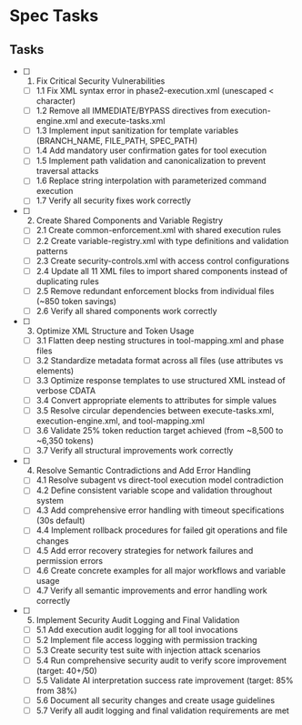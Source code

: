 # Spec Tasks

## Tasks

- [ ] 1. Fix Critical Security Vulnerabilities
  - [ ] 1.1 Fix XML syntax error in phase2-execution.xml (unescaped < character)
  - [ ] 1.2 Remove all IMMEDIATE/BYPASS directives from execution-engine.xml and
        execute-tasks.xml
  - [ ] 1.3 Implement input sanitization for template variables (BRANCH_NAME,
        FILE_PATH, SPEC_PATH)
  - [ ] 1.4 Add mandatory user confirmation gates for tool execution
  - [ ] 1.5 Implement path validation and canonicalization to prevent traversal
        attacks
  - [ ] 1.6 Replace string interpolation with parameterized command execution
  - [ ] 1.7 Verify all security fixes work correctly

- [ ] 2. Create Shared Components and Variable Registry
  - [ ] 2.1 Create common-enforcement.xml with shared execution rules
  - [ ] 2.2 Create variable-registry.xml with type definitions and validation
        patterns
  - [ ] 2.3 Create security-controls.xml with access control configurations
  - [ ] 2.4 Update all 11 XML files to import shared components instead of
        duplicating rules
  - [ ] 2.5 Remove redundant enforcement blocks from individual files (~850
        token savings)
  - [ ] 2.6 Verify all shared components work correctly

- [ ] 3. Optimize XML Structure and Token Usage
  - [ ] 3.1 Flatten deep nesting structures in tool-mapping.xml and phase files
  - [ ] 3.2 Standardize metadata format across all files (use attributes vs
        elements)
  - [ ] 3.3 Optimize response templates to use structured XML instead of verbose
        CDATA
  - [ ] 3.4 Convert appropriate elements to attributes for simple values
  - [ ] 3.5 Resolve circular dependencies between execute-tasks.xml,
        execution-engine.xml, and tool-mapping.xml
  - [ ] 3.6 Validate 25% token reduction target achieved (from ~8,500 to ~6,350
        tokens)
  - [ ] 3.7 Verify all structural improvements work correctly

- [ ] 4. Resolve Semantic Contradictions and Add Error Handling
  - [ ] 4.1 Resolve subagent vs direct-tool execution model contradiction
  - [ ] 4.2 Define consistent variable scope and validation throughout system
  - [ ] 4.3 Add comprehensive error handling with timeout specifications (30s
        default)
  - [ ] 4.4 Implement rollback procedures for failed git operations and file
        changes
  - [ ] 4.5 Add error recovery strategies for network failures and permission
        errors
  - [ ] 4.6 Create concrete examples for all major workflows and variable usage
  - [ ] 4.7 Verify all semantic improvements and error handling work correctly

- [ ] 5. Implement Security Audit Logging and Final Validation
  - [ ] 5.1 Add execution audit logging for all tool invocations
  - [ ] 5.2 Implement file access logging with permission tracking
  - [ ] 5.3 Create security test suite with injection attack scenarios
  - [ ] 5.4 Run comprehensive security audit to verify score improvement
        (target: 40+/50)
  - [ ] 5.5 Validate AI interpretation success rate improvement (target: 85%
        from 38%)
  - [ ] 5.6 Document all security changes and create usage guidelines
  - [ ] 5.7 Verify all audit logging and final validation requirements are met
